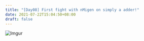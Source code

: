 ```yaml
---
title: "[Day08] First fight with nMigen on simply a adder!"
date: 2021-07-22T15:04:50+08:00
draft: false
---
```

![Imgur](https://i.imgur.com/CT8hlQR.png)
